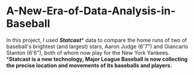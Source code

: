 # A-New-Era-of-Data-Analysis-in-Baseball
In this project, I used ***Statcast**** data to compare the home runs of two of baseball's brightest (and largest) stars, Aaron Judge (6'7") and Giancarlo Stanton (6'6"), both of whom now play for the New York Yankees.  
***Statcast is a new technology, Major League Baseball is now collecting the precise location and movements of its baseballs and players.**
